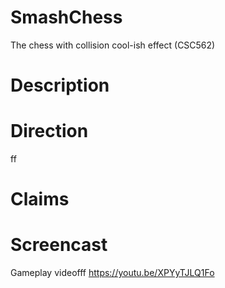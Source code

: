 # SmashChess
The chess with collision cool-ish effect  (CSC562)  

# Description

# Direction
ff
# Claims

# Screencast
Gameplay videofff
https://youtu.be/XPYyTJLQ1Fo
